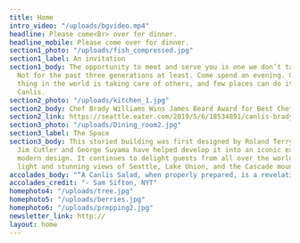 ```yaml
---
title: Home
intro_video: "/uploads/bgvideo.mp4"
headline: Please come<Br> over for dinner.
headline_mobile: Please come over for dinner.
section1_photo: "/uploads/fish_compressed.jpg"
section1_label: An invitation
section1_body: The opportunity to meet and serve you is one we don’t take lightly.
  Not for the past three generations at least. Come spend an evening. Our favorite
  thing in the world is taking care of others, and few places can do it quite like
  Canlis.
section2_photo: "/uploads/kitchen_1.jpg"
section2_body: Chef Brady Williams Wins James Beard Award for Best Chef Northwest.
section2_link: https://seattle.eater.com/2019/5/6/18534891/canlis-brady-williams-wins-james-beard-award-best-chef-northwest
section3_photo: "/uploads/Dining_room2.jpg"
section3_label: The Space
section3_body: This storied building was first designed by Roland Terry in 1950.  Both
  Jim Cutler and George Suyama have helped develop it into an iconic expression of
  modern design. It continues to delight guests from all over the world with its natural
  light and stunning views of Seattle, Lake Union, and the Cascade mountain range.
accolades_body: "“A Canlis Salad, when properly prepared, is a revelation.”"
accolades_credit: "- Sam Sifton, NYT"
homephoto4: "/uploads/tree.jpg"
homephoto5: "/uploads/berries.jpg"
homephoto6: "/uploads/prepping2.jpg"
newsletter_link: http://
layout: home
---
```

